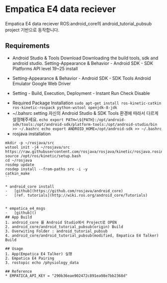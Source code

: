 # Empatica E4 data reciever
Empatica E4 data reciever
ROS:android_core의 android_tutorial_pubsub project 기반으로 동작합니다.

## Requirements

* Android Studio & Tools Download
Downloading the build tools, sdk and android studio.
Setting-Appearance & Behavior - Android SDK - SDK Platforms
API level 19~25 install

- Setting-Appearance & Behavior - Android SDK - SDK Tools
Android Emulator
Google Web Driver

- Setting - Build, Execution, Deployment - Instant Run
Check Disable


* Required Package Installation
``
sudo apt-get install ros-kinetic-catkin ros-kinetic-rospack python-wstool openjdk-8-jdk
``
* ~/.bahsrc setting
자신의 Android Studio & SDK Tools 환경에 따라서 다르게 설정해주세요.
``
echo export PATH=\${PATH}:/opt/android-sdk/tools:/opt/android-sdk/platform-tools:/opt/android-studio/bin >> ~/.bashrc
echo export ANDROID_HOME=/opt/android-sdk >> ~/.bashrc
``
* rosjava installation
```
mkdir -p ~/rosjava/src
wstool init -j4 ~/rosjava/src https://raw.githubusercontent.com/rosjava/rosjava/kinetic/rosjava.rosinstall
source /opt/ros/kinetic/setup.bash
cd ~/rosjava
rosdep update
rosdep install --from-paths src -i -y
catkin_make
``

* android_core install
-	[github](https://github.com/rosjava/android_core)
-	[ref. tutorials](http://wiki.ros.org/android_core/Tutorials)


* empatica_e4_msgs
-	[github]()
## App Build
1. android_core 를 Android Studio에서 Project로 OPEN
2. android_core/android_tutorial_pubsub(origin) Build
3. Overwiting Folder : android_tutorial_pubsub
4. android_core/android_tutorial_pubsub(modified, Empatica E4 Talker) Build

## Usage
1. App(Empatica E4 Talker) 실행
2. Empatica E4 Pairing
3. rostopic echo /physiology_data

## Reference
* EMPATICA_API_KEY = "290b36eae902472c891ea98e7bb2368d"